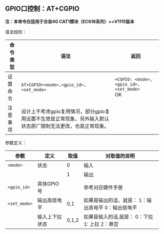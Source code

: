 ## GPIO口控制：AT+CGPIO

**注：本命令仅适用于合宙4G CAT1模块（EC618系列）>=V1115版本**

语法规则：

| 命令类型 | 语法                                                         | 返回                                         |
| -------- | ------------------------------------------------------------ | -------------------------------------------- |
| 设置命令 | `AT+CGPIO=<mode>,<gpio_id>,<set_mode>`                       | `+CGPIO: <mode>,<gpio_id>,<set_mode>` <br>OK |
| 注意事项 | 设计上不考虑gpio复用情况，部分gpio复用设置不生效是正常现象，另外输入默认状态原厂限制无法更改，也是正常现象。 |                                              |

 

参数定义：

| 参数         | 定义           | 取值  | 对取值的说明                                       |
| ------------ | -------------- | ----- | -------------------------------------------------- |
| `<mode>`     | 状态           | 0     | 输入                                               |
|              |                | 1     | 输出                                               |
| `<gpio_id>`  | 具体GPIO 号    |       | 参考对应硬件手册                                   |
| `<set_mode>` | 输出高低电平   | 0,1   | 如果是输出的话，就是： 1：输出高电平 0：输出低电平 |
|              | 输入上下拉状态 | 0,1,2 | 如果是输入的话,就是： 0：下拉 1: 上拉 2：悬空      |
